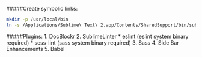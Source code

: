 #####Create symbolic links:

```bash
mkdir -p /usr/local/bin
ln -s /Applications/Sublime\ Text\ 2.app/Contents/SharedSupport/bin/subl /usr/local/bin/subl
```

#####Plugins:
    1. DocBlockr
    2. SublimeLinter
        * eslint (eslint system binary required)
        * scss-lint (sass system binary required)
    3. Sass
    4. Side Bar Enhancements
    5. Babel
